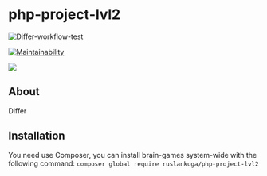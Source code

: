 # php-project-lvl2

![Differ-workflow-test](https://github.com/Nowitty/php-project-lvl2/workflows/Differ-workflow-test/badge.svg)

[![Maintainability](https://api.codeclimate.com/v1/badges/49ab57c8baa9070c4e77/maintainability)](https://codeclimate.com/github/Nowitty/php-project-lvl2/maintainability)

<a href="https://codeclimate.com/github/Nowitty/php-project-lvl2/test_coverage"><img src="https://api.codeclimate.com/v1/badges/49ab57c8baa9070c4e77/test_coverage" /></a>

## About
Differ


## Installation

You need use Composer, you can install brain-games system-wide with the following command:
        `composer global require ruslankuga/php-project-lvl2`


